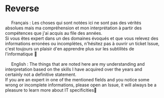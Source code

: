 # Reverse

<img src='https://user-images.githubusercontent.com/9498543/158698861-bb935775-2024-4839-b2b1-5a617e677bfb.png' width='16'> Français :
Les choses qui sont notées ici ne sont pas des vérités absolues mais ma compréhension et mon interprétation à partir des compétences que j'ai acquis au file des années.  
Si vous êtes expert dans un des domaines évoqués et que vous relevez des informations erronées ou incomplètes, n'hésitez pas à ouvrir un ticket Issue, c'est toujours un plaisir d'en apprendre plus sur les subtilités de l'informatique 🙂

<img src='https://user-images.githubusercontent.com/9498543/158698141-c52be1ee-18b6-464d-9a42-6713ff93d7e9.png' width='16'> English :
The things that are noted here are my understanding and interpretation based on the skills I have acquired over the years and certainly not a definitive statement.  
If you are an expert in one of the mentioned fields and you notice some wrong or incomplete informations, please open an Issue, it will always be a pleasure to learn more about IT specificities🙂

